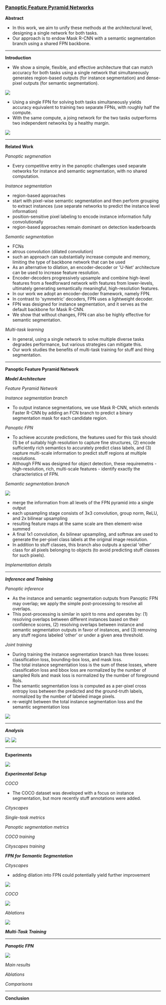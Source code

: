 ### [Panoptic Feature Pyramid Networks](https://arxiv.org/pdf/1901.02446)

**Abstract**
- In this work, we aim to unify these methods at the architectural level, designing a single network for both tasks.
- Our approach is to endow Mask R-CNN with a semantic segmentation branch using a shared FPN backbone.
---

**Introduction**
- We show a simple, flexible, and effective architecture that can match accuracy for both tasks using a single network that simultaneously generates region-based outputs (for instance segmentation) and dense-pixel outputs (for semantic segmentation).

<img src="https://velog.velcdn.com/images/heayounchoi/post/025d399d-e6f0-4fe0-9f26-976a8d3fec93/image.png">

- Using a single FPN for solving both tasks simultaneously yields accuracy equivalent to training two separate FPNs, with roughly half the compute.
- With the same compute, a joing network for the two tasks outperforms two independent networks by a healthy margin.

<img src="https://velog.velcdn.com/images/heayounchoi/post/69c6b127-1828-4bb5-a52c-c52bde35edc1/image.png">

---

**Related Work**

_Panoptic segmenation_
- Every competitive entry in the panoptic challenges used separate networks for instance and semantic segmentation, with no shared computation.

_Instance segmentation_
- region-based approaches
- start with pixel-wise semantic segmentation and then perform grouping to extract instances (use separate networks to predict the instance level information)
- position-sensitive pixel labeling to encode instance information fully convolutionally
- region-based approaches remain dominant on detection leaderboards

_Semantic segmentation_
- FCNs
- atrous convolution (dilated convolution)
- such an approach can substantially increase compute and memory, limiting the type of backbone network that can be used
- As an alternative to dilation, an encoder-decoder or 'U-Net' architecture can be used to increase feature resolution.
- Encoder-decoders progressively upsample and combine high-level features from a feedforward network with features from lower-levels, ultimately generating semantically meaningful, high-resolution features.
- In our work we adopt an encoder-decoder framework, namely FPN.
- In contrast to 'symmetric' decoders, FPN uses a lightweight decoder.
- FPN was designed for instance segmentation, and it serves as the default backbone for Mask R-CNN.
- We show that without changes, FPN can also be highly effective for semantic segmentation.

_Multi-task learning_
- In general, using a single network to solve multiple diverse tasks degrades performance, but various strategies can mitigate this.
- Our work studies the benefits of multi-task training for stuff and thing segmentation.
---

**Panoptic Feature Pyramid Network**

**_Model Architecture_**

_Feature Pyramid Network_

_Instance segmentation branch_
- To output instance segmentations, we use Mask R-CNN, which extends Faster R-CNN by adding an FCN branch to predict a binary segmentation mask for each candidate region.

_Panoptic FPN_
- To achieve accurate predictions, the features used for this task should: (1) be of suitably high resolution to capture fine structures, (2) encode sufficiently rich semantics to accurately predict class labels, and (3) capture multi-scale information to predict stuff regions at multiple resolutions.
- Although FPN was designed for object detection, these requiremetns - high-resolution, rich, multi-scale features - identify exactly the characteristics of FPN.

_Semantic segmentation branch_

<img src="https://velog.velcdn.com/images/heayounchoi/post/e99b6e72-0a33-4152-8837-42636500c7ad/image.png">

- merge the information from all levels of the FPN pyramid into a single output
- each upsampling stage consists of 3x3 convolution, group norm, ReLU, and 2x bilinear upsampling
- resulting feature maps at the same scale are then element-wise summed
- A final 1x1 convolution, 4x bilinear upsampling, and softmax are used to generate the per-pixel class labels at the original image resolution.
- In addition to stuff classes, this branch also outputs a special 'other' class for all pixels belonging to objects (to avoid predicting stuff classes for such pixels).

_Implementation details_

---

**_Inference and Training_**

_Panoptic inference_
- As the instance and semantic segmentation outputs from Panoptic FPN may overlap; we apply the simple post-processing to resolve all overlaps.
- This post-processing is similar in spirit to nms and operates by: (1) resolving overlaps between different instances based on their confidence scores, (2) resolving overlaps between instance and semantic segmentation outputs in favor of instances, and (3) removing any stuff regions labeled 'other' or under a given area threshold.

_Joint training_
- During training the instance segmentation branch has three losses: classification loss, bounding-box loss, and mask loss.
- The total instance segmentation loss is the sum of these losses, where classification loss and bbox loss are normalized by the number of sampled RoIs and mask loss is normalized by the number of foreground RoIs.
- The semantic segmentation loss is computed as a per-pixel cross entropy loss between the predicted and the ground-truth labels, normalized by the number of labeled image pixels.
- re-weight between the total instance segmentation loss and the semantic segmentation loss

<img src="https://velog.velcdn.com/images/heayounchoi/post/6b216c2d-c142-4f62-8c21-d37182f93835/image.png">

---

**_Analysis_**

<img src="https://velog.velcdn.com/images/heayounchoi/post/6bf69145-76f5-4703-b107-fba26388c02d/image.png">

<img src="https://velog.velcdn.com/images/heayounchoi/post/d4bf69dd-48d3-403a-82f4-235595376279/image.png">

---

**Experiments**

<img src="https://velog.velcdn.com/images/heayounchoi/post/ad8f8036-ec99-4376-b0dd-ffd90be14917/image.png">

**_Experimental Setup_**

_COCO_
- The COCO dataset was developed with a focus on instance segmentation, but more recently stuff annotations were added.

_Cityscapes_

_Single-task metrics_

_Panoptic segmentation metrics_

_COCO training_

_Cityscapes training_

**_FPN for Semantic Segmentation_**

_Cityscapes_
- adding dilation into FPN could potentially yield further improvement

<img src="https://velog.velcdn.com/images/heayounchoi/post/05d01f28-bb1e-4ba0-a00d-5d78db1ac388/image.png">

_COCO_

<img src="https://velog.velcdn.com/images/heayounchoi/post/40f44a28-a879-4f86-b3b4-48ca69d58929/image.png">

_Ablations_

<img src="https://velog.velcdn.com/images/heayounchoi/post/abbc822d-ba71-4f1e-b51a-3ba4f34226a6/image.png">

**_Multi-Task Training_**

---

**_Panoptic FPN_**

<img src="https://velog.velcdn.com/images/heayounchoi/post/af445854-55d3-490e-924f-7c4fc536bf18/image.png">

_Main results_

_Ablations_

_Comparisons_

---

**Conclusion**
